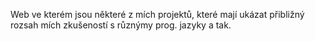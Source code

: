 Web ve kterém jsou některé z mích projektů, které mají ukázat přibližný rozsah mích zkušeností s různýmy prog. jazyky a tak.
